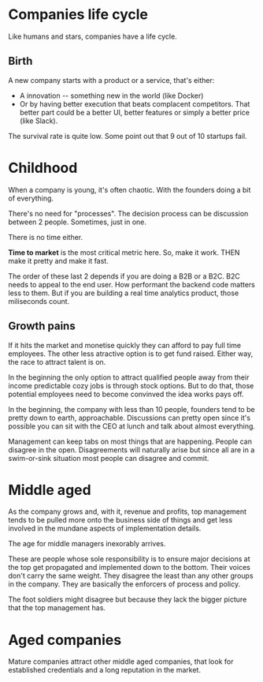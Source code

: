 # Companies life cycle

Like humans and stars, companies have a life cycle.


## Birth

A new company starts with a product or a service, that's either:

- A innovation -- something new in the world (like Docker)
- Or by having better execution that beats complacent competitors. That
  better part could be a better UI, better features or simply a better
  price (like Slack).

The survival rate is quite low. Some point out that 9 out of 10
startups fail.


# Childhood

When a company is young, it's often chaotic. With the founders doing a
bit of everything.

There's no need for "processes". The decision process can be discussion
between 2 people. Sometimes, just in one.

There is no time either.

**Time to market** is the most critical metric here. So, make it work.
THEN make it pretty and make it fast.

The order of these last 2 depends if you are doing a B2B or a B2C. B2C
needs to appeal to the end user. How performant the backend code
matters less to them. But if you are building a real time analytics
product, those miliseconds count.


## Growth pains

If it hits the market and monetise quickly they can afford to pay full
time employees. The other less atractive option is to get fund raised.
Either way, the race to attract talent is on.

In the beginning the only option to attract qualified people away from
their income predictable cozy jobs is through stock options. But to do
that, those potential employees need to become convinved the idea works
pays off.

In the beginning, the company with less than 10 people, founders tend
to be pretty down to earth, approachable. Discussions can pretty open
since it's possible you can sit with the CEO at lunch and talk
about almost everything.

Management can keep tabs on most things that are happening. People can
disagree in the open. Disagreements will naturally arise but since all
are in a swim-or-sink situation most people can disagree and commit.


# Middle aged

As the company grows and, with it, revenue and profits, top management
tends to be pulled more onto the business side of things and get less
involved in the mundane aspects of implementation details.

The age for middle managers inexorably arrives.

These are people whose sole responsibility is to ensure major decisions
at the top get propagated and implemented down to the bottom. Their
voices don't carry the same weight. They disagree the least than any
other groups in the company. They are basically the enforcers of
process and policy.

The foot soldiers might disagree but because they lack the bigger
picture that the top management has.


# Aged companies

Mature companies attract other middle aged companies, that look for
established credentials and a long reputation in the market.




